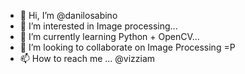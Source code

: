 - 👋 Hi, I’m @danilosabino
- 👀 I’m interested in Image processing...
- 🌱 I’m currently learning Python + OpenCV...
- 💞️ I’m looking to collaborate on Image Processing =P
- 📫 How to reach me ... @vizziam

<!---
danilosabino/danilosabino is a ✨ special ✨ repository because its `README.md` (this file) appears on your GitHub profile.
You can click the Preview link to take a look at your changes.
--->
